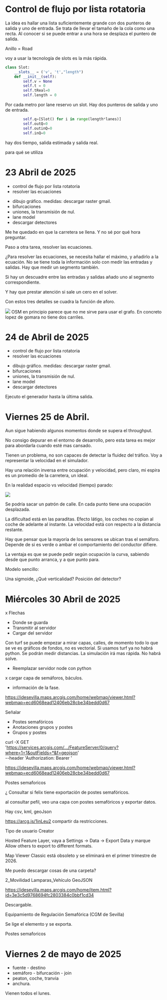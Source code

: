 # Control de flujo por lista rotatoria

La idea es hallar una lista suficientemente grande con dos punteros de salida y uno de entrada.
Se trata de llevar el tamaño de la cola como una recta.
Al conocer si se puede entrar a una hora se desplaza el puntero de salida.

Anillo = Road

voy a usar la tecnología de slots es la más rápida.

```python
class Slot:
    __slots__ = ('v', 't',"length") 
    def __init__(self):
        self.v = None
        self.t = 0
        self.tReal=0
        self.length = 0
```

Por cada metro por lane reservo un slot.
Hay dos punteros de salida y uno de entrada.

```python
        self.q=[Slot() for i in range(length*lanes)]
        self.outQ=0
        self.outinQ=0
        self.inQ=0
```

hay dos tiempo, salida estimada
y salida real.

para qué se utiliza 

# 23 Abril de 2025

+ control de flujo por lista rotatoria
+ resolver las ecuaciones
- dibujo gráfico. medidas: descargar raster gmail.
- bifurcaciones 
- uniones, la transmisión de nul.
- lane model
- descargar detectores

Me he quedado en que la carretera se llena.
Y no sé por qué hora preguntar.

Paso a otra tarea, resolver las ecuaciones.

¿Para resolver las ecuaciones, se necesita hallar el máximo, y añadirlo a la ecuación. No se tiene toda la información solo con medir las entradas y salidas. Hay que medir un segmento también. 

Si hay un descuadre entre las entradas y salidas añado uno al segmento correspondiente.

Y hay que prestar atención si sale un cero en el solver.

Con estos tres detalles se cuadra la función de aforo.

![](assets/17454102455232.jpg)
OSM en principio parece que no me sirve para usar el grafo.
En concreto lopez de gomara no tiene dos carriles.

# 24 de Abril de 2025

+ control de flujo por lista rotatoria
+ resolver las ecuaciones
- dibujo gráfico. medidas: descargar raster gmail.
- bifurcaciones 
- uniones, la transmisión de nul.
- lane model
- descargar detectores

Ejecuto el generador hasta la última salida.

# Viernes 25 de Abril.

Aun sigue habiendo algunos momentos donde se supera el throughput.

No consigo depurar en el entorno de desarrollo, pero esta tarea es mejor para abordarla cuando esté mas cansado.

Tienen un problema, no son capaces de detectar la fluidez del tráfico. Voy a representar la velocidad en el simulador.

Hay una relación inversa entre ocupación y velocidad, pero claro, mi espira es un promedio de la carretera, un ideal.

En la realidad espacio vs velocidad (tiempo) parado:

![](assets/17455674788412.jpg)

Se podría sacar un patrón de calle. 
En cada punto tiene una ocupación desplazada.

La dificultad está en las paraditas. 
Efecto látigo, los coches no copian al coche de adelante al instante. La velocidad está con respecto a la distancia restante.

Hay que pensar que la mayoría de los sensores se ubican tras el semáforo.
Depende de si es verde o ambar el comportamiento del conductor difiere.

La ventaja es que se puede pedir según ocupación la curva, sabiendo desde que punto arranca, y a que punto para.

Modelo sencillo:

Una sigmoide, ¿Qué verticalidad?
Posición del detector?

# Miércoles 30 Abril de 2025
x Flechas
- Donde se guarda
- Transmitir al servidor
- Cargar del servidor

Con turf se puede empezar a mirar capas, calles, de momento todo lo que se ve es gráficos de fondos, no es vectorial. 
Si usamos turf ya no habrá python. 
Se podrán medir distancias.
La simulación irá mas rápida.
No habrá solve.

- Reemplazar servidor node con python

x cargar capa de semáforos, báculos.
- información de la fase.

https://idesevilla.maps.arcgis.com/home/webmap/viewer.html?webmap=ecd6068ead12406eb28cbe34bedd0d67

Señalar 
- Postes semafóricos
- Anotaciones grupos y postes
- Grupos y postes


curl -X GET \
 'https://services.arcgis.com/.../FeatureServer/0/query?where=1=1&outFields=*&f=geojson' \
 --header 'Authorization: Bearer <tu-token>'
 
 https://idesevilla.maps.arcgis.com/home/webmap/viewer.html?webmap=ecd6068ead12406eb28cbe34bedd0d67
 
 Postes semaforicos
 
 ¿ Consultar si felix tiene exportación de postes semafóricos.
 
 al consultar pefil, veo una capa con postes semafóricos y exportar datos.
 
 Hay csv, kml, geoJson
 
 https://arcg.is/1inLeu2
 compartir da restricciones.
 
 Tipo de usuario Creator
 
 Hosted Feature Layer, vaya a Settings → Data → Export Data y marque Allow others to export to different formats.

Map Viewer Classic está obsoleto y se eliminará en el primer trimestre de 2026.

Me puedo descargar cosas de una carpeta?

2_Movilidad
Lamparas_Vehículo
GeoJSON

 https://idesevilla.maps.arcgis.com/home/item.html?id=3e3c5d9768694fc2803384c0bbf1cd34
 
 Descargable.
 
 
 Equipamiento de Regulación Semafórica (CGM de Sevilla)
 
 Se lige el elemento y se exporta.
 
 Postes semaforicos
 
 
 # Viernes 2 de mayo de 2025
 
- fuente - destino
- semáforo - bifurcación - join
- peaton, coche, tranvia 
- anchura.
 
 Vienen todos el lunes.

 